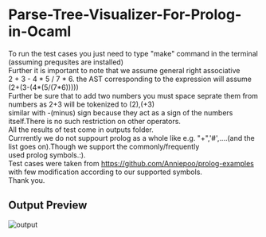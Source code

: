 # Parse-Tree-Visualizer-For-Prolog-in-Ocaml
To run the test cases you just need to type "make" command in the terminal (assuming prequsites are installed)</br>
Further it is important to note that we assume general right associative </br>
2 + 3 - 4 * 5 / 7 * 6. the AST corresponding to the expression will assume (2+(3-(4*(5/(7*6)))))</br>
Further be sure that to add two numbers you must space seprate them from numbers as 2+3 will be tokenized to (2),(+3)</br> 
similar with -(minus) sign because they act as a sign of the numbers itself.There is no such restriction on other operators.</br>
All the results of test come in outputs folder.</br>
Currrently we do not suppourt prolog as a whole like e.g. "\+",'#',....(and the list goes on).Though we support the commonly/frequently</br>
used prolog symbols.:).</br>
Test cases were taken from https://github.com/Anniepoo/prolog-examples with few modification according to our supported symbols.</br>
Thank you.</br>
## Output Preview
![output](https://github.com/sarthak-panda/Parse-Tree-Visualizer-For-Prolog-in-Ocaml/assets/150353186/08d5e2a2-5ed4-4279-a395-9669ff1a3f25)
